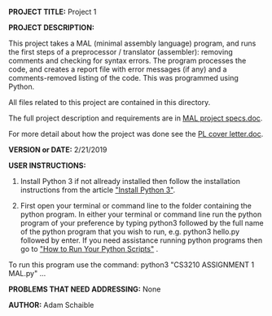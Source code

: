 **PROJECT TITLE:** Project 1

**PROJECT DESCRIPTION:**

This project takes a MAL (minimal assembly language) program, and runs the first steps of a preprocessor / translator (assembler): removing comments and checking for syntax errors. The program processes the code, and creates a report file with error messages (if any) and a comments-removed listing of the code. This was programmed using Python.

All files related to this project are contained in this directory.

The full project description and requirements are in [MAL project specs.doc](https://github.com/AdamSchaible/MSU_Denver/blob/master/CS%203210%20Principles%20of%20Prog.%20Languages%20(Spring%202019)/Project%201/MAL%20project%20specs.doc).

For more detail about how the project was done see the [PL cover letter.doc](https://github.com/AdamSchaible/MSU_Denver/blob/master/CS%203210%20Principles%20of%20Prog.%20Languages%20(Spring%202019)/Project%201/PL%20cover%20letter.doc).

**VERSION or DATE:** 2/21/2019

**USER INSTRUCTIONS:** 
1) Install Python 3 if not allready installed then follow the installation instructions from the article ["Install Python 3"](https://installpython3.com/).

2) First open your terminal or command line to the folder containing the python program. In either your terminal or command line run the python program of your preference by typing python3 followed by the full name of the python program that you wish to run, e.g. python3 hello.py followed by enter. If you need assistance running python programs then go to ["How to Run Your Python Scripts"](https://realpython.com/run-python-scripts/) .

To run this program use the command:
python3 "CS3210 ASSIGNMENT 1 MAL.py"
...

**PROBLEMS THAT NEED ADDRESSING:** None

**AUTHOR:** Adam Schaible
